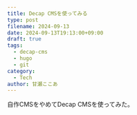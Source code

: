 ```yaml
---
title: Decap CMSを使ってみる
type: post
filename: 2024-09-13
date: 2024-09-13T19:13:00+09:00
draft: true
tags:
  - decap-cms
  - hugo
  - git
category:
  - Tech
author: 甘瀬ここあ
---
```

自作CMSをやめてDecap CMSを使ってみた。
